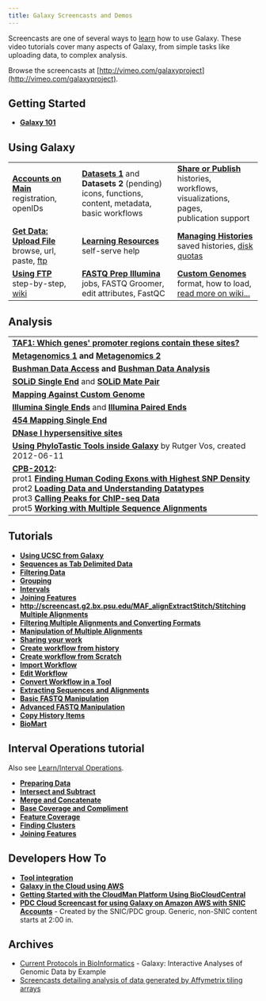 ```yaml
---
title: Galaxy Screencasts and Demos
---
```

Screencasts are one of several ways to [learn](/learn/) how to use Galaxy. These video tutorials cover many aspects of Galaxy, from simple tasks like uploading data, to complex analysis.

Browse the screencasts at [http://vimeo.com/galaxyproject](http://vimeo.com/galaxyproject).

## Getting Started

* **[Galaxy 101](http://screencast.g2.bx.psu.edu/galaxy101/)**

## Using Galaxy

<table>
  <tr>
    <td> <strong><a href='http://vimeo.com/galaxyproject/accounts'>Accounts on Main</a></strong><br /> registration, openIDs</td>
    <td> <strong><a href='http://vimeo.com/galaxyproject/datasets1'>Datasets 1</a></strong> and <strong>Datasets 2</strong> (pending) <br /> icons, functions, <br /> content, metadata, <br /> basic workflows </td>
    <td> <strong><a href='http://vimeo.com/galaxyproject/sharepublish'>Share or Publish</a></strong> <br /> histories, workflows, <br /> visualizations, pages, <br /> publication support </td>
  </tr>
  <tr>
    <td> <strong><a href='http://vimeo.com/galaxyproject/upload'>Get Data: Upload File</a></strong> <br /> browse, url, paste, <a href='http://screencast.g2.bx.psu.edu/quickie_17_ftp_upload/flow.html'>ftp</a> </td>
    <td> <strong><a href='http://vimeo.com/galaxyproject/learning'>Learning Resources</a></strong> <br /> self-serve help </td>
    <td> <strong><a href='http://vimeo.com/galaxyproject/managehistories'>Managing Histories</a></strong> <br /> saved histories, <a href='/main/'>disk quotas</a> </td>
  </tr>
  <tr>
    <td> <strong><a href='http://screencast.g2.bx.psu.edu/quickie_17_ftp_upload/flow.html'>Using FTP</a></strong> <br /> step-by-step, <a href='/ftp-upload/'> wiki</a> </td>
    <td> <strong><a href='http://vimeo.com/galaxyproject/fastqprep'>FASTQ Prep Illumina</a></strong> <br /> jobs, FASTQ Groomer, <br /> edit attributes, FastQC </td>
    <td> <strong><a href='http://vimeo.com/galaxyproject/customgenome'>Custom Genomes</a></strong> <br /> format, how to load, <br /> <a href='/learn/custom-genomes/'>read more on wiki...</a></td>
  </tr>
</table>

## Analysis

<table>
  <tr>
    <td> <strong><a href='http://screencast.g2.bx.psu.edu/flash/TAF1.html'>TAF1: Which genes' promoter regions contain these sites?</a></strong> </td>
  </tr>
  <tr>
    <td> <strong><a href='http://screencast.g2.bx.psu.edu/flash/mg_screencast_1.html'>Metagenomics 1</a> and <a href='http://screencast.g2.bx.psu.edu/flash/mg_screencast_2.html'>Metagenomics 2</a></strong> </td>
  </tr>
  <tr>
    <td> <strong><a href='http://screencast.g2.bx.psu.edu/bushman_access/flow.html'>Bushman Data Access</a> and <a href='http://screencast.g2.bx.psu.edu/bushman_analysis/flow.html'>Bushman Data Analysis</a></strong> </td>
  </tr>
  <tr>
    <td> <strong><a href='http://screencast.g2.bx.psu.edu/quickie8_solid_single_end/flow.html'>SOLiD Single End</a></strong> and <strong><a href='http://screencast.g2.bx.psu.edu/quickie9_solid_mate_pair/flow.html'>SOLiD Mate Pair</a></strong> </td>
  </tr>
  <tr>
    <td> <strong><a href='http://screencast.g2.bx.psu.edu/quickie10_custom_genome/flow.html'>Mapping Against Custom Genome</a></strong> </td>
  </tr>
  <tr>
    <td> <strong><a href='http://screencast.g2.bx.psu.edu/quickie_11_illumina_se/flow.html'>Illumina Single Ends</a></strong> and <strong><a href='http://screencast.g2.bx.psu.edu/quickie12_illumina_pe/flow.html'>Illumina Paired Ends</a></strong> </td>
  </tr>
  <tr>
    <td> <strong><a href='http://screencast.g2.bx.psu.edu/quickie_15_lastz_frag/flow.html'>454 Mapping Single End</a></strong> </td>
  </tr>
  <tr>
    <td> <strong><a href='http://screencast.g2.bx.psu.edu/DNaseIHSS/'>DNase I hypersensitive sites</a></strong> </td>
  </tr>
  <tr>
    <td> <strong><a href='http://www.youtube.com/watch?v=kMME658xOu4&feature=youtu.be'>Using PhyloTastic Tools inside Galaxy</a></strong> by Rutger Vos, created 2012-06-11 </td>
  </tr>
  <tr>
    <td> <strong><a href='http://main.g2.bx.psu.edu/u/galaxyproject/p/using-galaxy-2012'>CPB-2012</a>:</strong> <br /> prot1 <strong><a href='http://vimeo.com/galaxyproject/cbp-usinggalaxy1'>Finding Human Coding Exons with Highest SNP Density</a></strong> <br /> prot2 <strong><a href='http://vimeo.com/galaxyproject/cbp-usinggalaxy2'>Loading Data and Understanding Datatypes</a></strong> <br /> prot3 <strong><a href='http://vimeo.com/galaxyproject/cbp-usinggalaxy3'>Calling Peaks for ChIP-seq Data</a></strong> <br /> prot5 <strong><a href='http://vimeo.com/galaxyproject/cbp-usinggalaxy5'>Working with Multiple Sequence Alignments</a></strong> </td>
  </tr>
</table>

## Tutorials

* **[Using UCSC from Galaxy](http://screencast.g2.bx.psu.edu/UCSC2Galaxy/)**
* **[Sequences as Tab Delimited Data](http://screencast.g2.bx.psu.edu/quickie1_TabSeq/flow.html)**
* **[Filtering Data](http://screencast.g2.bx.psu.edu/microFilterTabData/)**
* **[Grouping](http://screencast.g2.bx.psu.edu/quickie2_Grouping/flow.html)**
* **[Intervals](http://screencast.g2.bx.psu.edu/quickie3_Intervals/flow.html)**
* **[Joining Features](http://screencast.g2.bx.psu.edu/quickie5_join/flow.html)**
* **[http://screencast.g2.bx.psu.edu/MAF_alignExtractStitch/Stitching Multiple Alignments](http://screencast.g2.bx.psu.edu/MAF_alignExtractStitch/Stitching%20Multiple%20Alignments)**
* **[Filtering Multiple Alignments and Converting Formats](http://screencast.g2.bx.psu.edu/MAF_alignFilterConvert/)**
* **[Manipulation of Multiple Alignments](http://screencast.g2.bx.psu.edu/MAF_manipulation)**
* **[Sharing your work](http://screencast.g2.bx.psu.edu/flash/Sharing.html)**
* **[Create workflow from history](http://screencast.g2.bx.psu.edu/flash/WorkflowFromHistory.html)**
* **[Create workflow from Scratch](http://screencast.g2.bx.psu.edu/flash/WorkflowFromScratch.html)**
* **[Import Workflow](http://screencast.g2.bx.psu.edu/mt-workflowImport/)**
* **[Edit Workflow](http://screencast.g2.bx.psu.edu/GR_WF_4B/)**
* **[Convert Workflow in a Tool](http://screencast.g2.bx.psu.edu/GR_WF_6/)**
* **[Extracting Sequences and Alignments](http://screencast.g2.bx.psu.edu/flash/SeqAlign.html)**
* **[Basic FASTQ Manipulation](http://screencast.g2.bx.psu.edu/quickie_13_fastq_basic/flow.html)**
* **[Advanced FASTQ Manipulation](http://screencast.g2.bx.psu.edu/quickie_14_fastq_adv/flow.html)**
* **[Copy History Items](http://screencast.g2.bx.psu.edu/quickie_16_copyingHistoryItems/index.html)**
* **[BioMart](http://screencast.g2.bx.psu.edu/BioMart2Galaxy/)**

## Interval Operations tutorial

Also see [Learn/Interval Operations](/learn/interval-operations/).

* **[Preparing Data](http://screencast.g2.bx.psu.edu/GOPS_PrepareData/)**
* **[Intersect and Subtract](http://screencast.g2.bx.psu.edu/GOPS_IntersectSubtract/)**
* **[Merge and Concatenate](http://screencast.g2.bx.psu.edu/GOPS_MergeConcatenate/)**
* **[Base Coverage and Compliment](http://screencast.g2.bx.psu.edu/GOPS_BaseCoverageComplement/)**
* **[Feature Coverage](http://screencast.g2.bx.psu.edu/GOPS_Coverage/)**
* **[Finding Clusters](http://screencast.g2.bx.psu.edu/GOPS_Cluster/)**
* **[Joining Features](http://screencast.g2.bx.psu.edu/quickie5_join/flow.htm)**

## Developers How To

* **[Tool integration](http://screencast.g2.bx.psu.edu/toolIntegration/)**
* **[Galaxy in the Cloud using AWS](http://screencast.g2.bx.psu.edu/cloud/)**
* **[Getting Started with the CloudMan Platform Using BioCloudCentral](http://www.youtube.com/watch?v=AKu_CbbgEj0)**
* **[PDC Cloud Screencast for using Galaxy on Amazon AWS with SNIC Accounts](http://www.youtube.com/watch?v=Jzp0D2dTbbo)** - Created by the SNIC/PDC group.  Generic, non-SNIC content starts at 2:00 in.

## Archives

* [Current Protocols in BioInformatics](/learn/screencasts/current-protocols/) - Galaxy: Interactive Analyses of Genomic Data by Example
* [Screencasts detailing analysis of data generated by Affymetrix tiling arrays](/learn/screencasts/affy-screencasts/)

